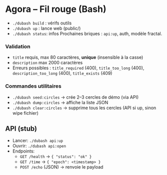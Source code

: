 # Agora – Fil rouge (Bash)
- `./dubash build` : vérifs outils
- `./dubash up`    : lance web (public/)
- `./dubash status`: infos
Prochaines briques : `api:up`, auth, modèle fractal.

### Validation
- `title` requis, max 80 caractères, **unique** (insensible à la casse)
- `description` max 2000 caractères
- Erreurs possibles : `title_required` (400), `title_too_long` (400), `description_too_long` (400), `title_exists` (409)

### Commandes utilitaires
- `./dubash seed:circles` → crée 2–3 cercles de démo (via API)
- `./dubash dump:circles` → affiche la liste JSON
- `./dubash clear:circles` → supprime tous les cercles (API si up, sinon wipe fichier)

## API (stub)
- Lancer: `./dubash api:up`
- Ouvrir: `./dubash api:open`
- Endpoints:
  - `GET /health` → `{ "status": "ok" }`
  - `GET /time` → `{ "epoch": <timestamp> }`
  - `POST /echo` (JSON) → renvoie le payload
